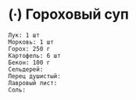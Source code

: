 # (∙) Гороховый суп

```ingredients
Лук: 1 шт
Морковь: 1 шт
Горох: 250 г
Картофель: 6 шт
Бекон: 100 г
Сельдерей:
Перец душистый:
Лавровый лист:
Соль:
```
